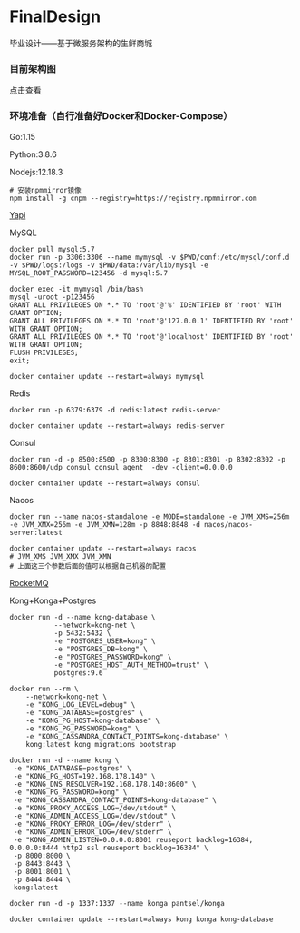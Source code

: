 # FinalDesign

毕业设计——基于微服务架构的生鲜商城

### 目前架构图

[点击查看](https://www.processon.com/view/link/63e9c64cb9d870719cfc2d78)

### 环境准备（自行准备好Docker和Docker-Compose）

Go:1.15

Python:3.8.6

Nodejs:12.18.3

```shell
# 安装npmmirror镜像
npm install -g cnpm --registry=https://registry.npmmirror.com
```



[Yapi](http://yapi.smart-xwork.cn/)

MySQL

```shell
docker pull mysql:5.7
docker run -p 3306:3306 --name mymysql -v $PWD/conf:/etc/mysql/conf.d -v $PWD/logs:/logs -v $PWD/data:/var/lib/mysql -e MYSQL_ROOT_PASSWORD=123456 -d mysql:5.7

docker exec -it mymysql /bin/bash
mysql -uroot -p123456
GRANT ALL PRIVILEGES ON *.* TO 'root'@'%' IDENTIFIED BY 'root' WITH GRANT OPTION;
GRANT ALL PRIVILEGES ON *.* TO 'root'@'127.0.0.1' IDENTIFIED BY 'root' WITH GRANT OPTION;
GRANT ALL PRIVILEGES ON *.* TO 'root'@'localhost' IDENTIFIED BY 'root' WITH GRANT OPTION;
FLUSH PRIVILEGES;
exit;

docker container update --restart=always mymysql
```

Redis

```shell
docker run -p 6379:6379 -d redis:latest redis-server

docker container update --restart=always redis-server
```

Consul

```shell
docker run -d -p 8500:8500 -p 8300:8300 -p 8301:8301 -p 8302:8302 -p 8600:8600/udp consul consul agent  -dev -client=0.0.0.0

docker container update --restart=always consul
```

Nacos

```shell
docker run --name nacos-standalone -e MODE=standalone -e JVM_XMS=256m -e JVM_XMX=256m -e JVM_XMN=128m -p 8848:8848 -d nacos/nacos-server:latest

docker container update --restart=always nacos
# JVM_XMS JVM_XMX JVM_XMN
# 上面这三个参数后面的值可以根据自己机器的配置
```

[RocketMQ](https://www.yuque.com/attachments/yuque/0/2021/zip/22466542/1638598031338-1e6dae98-328c-4efa-8484-c76c7c7f9c64.zip?from=https%3A%2F%2Fwww.yuque.com%2Fjintianjiandaoyibaikuaiqian%2Fgfmuhg%2Fdm56fe)

Kong+Konga+Postgres

```shell
docker run -d --name kong-database \
           --network=kong-net \
           -p 5432:5432 \
           -e "POSTGRES_USER=kong" \
           -e "POSTGRES_DB=kong" \
           -e "POSTGRES_PASSWORD=kong" \
           -e "POSTGRES_HOST_AUTH_METHOD=trust" \
           postgres:9.6

docker run --rm \
    --network=kong-net \
    -e "KONG_LOG_LEVEL=debug" \
    -e "KONG_DATABASE=postgres" \
    -e "KONG_PG_HOST=kong-database" \
    -e "KONG_PG_PASSWORD=kong" \
    -e "KONG_CASSANDRA_CONTACT_POINTS=kong-database" \
    kong:latest kong migrations bootstrap

docker run -d --name kong \
 -e "KONG_DATABASE=postgres" \
 -e "KONG_PG_HOST=192.168.178.140" \
 -e "KONG_DNS_RESOLVER=192.168.178.140:8600" \
 -e "KONG_PG_PASSWORD=kong" \
 -e "KONG_CASSANDRA_CONTACT_POINTS=kong-database" \
 -e "KONG_PROXY_ACCESS_LOG=/dev/stdout" \
 -e "KONG_ADMIN_ACCESS_LOG=/dev/stdout" \
 -e "KONG_PROXY_ERROR_LOG=/dev/stderr" \
 -e "KONG_ADMIN_ERROR_LOG=/dev/stderr" \
 -e "KONG_ADMIN_LISTEN=0.0.0.0:8001 reuseport backlog=16384, 0.0.0.0:8444 http2 ssl reuseport backlog=16384" \
 -p 8000:8000 \
 -p 8443:8443 \
 -p 8001:8001 \
 -p 8444:8444 \
 kong:latest

docker run -d -p 1337:1337 --name konga pantsel/konga

docker container update --restart=always kong konga kong-database
```

